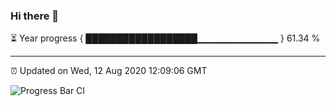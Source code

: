 ### Hi there 👋

⏳ Year progress { ██████████████████▁▁▁▁▁▁▁▁▁▁▁▁ } 61.34 %

---

⏰ Updated on Wed, 12 Aug 2020 12:09:06 GMT

![Progress Bar CI](https://github.com/liununu/liununu/workflows/Progress%20Bar%20CI/badge.svg)

